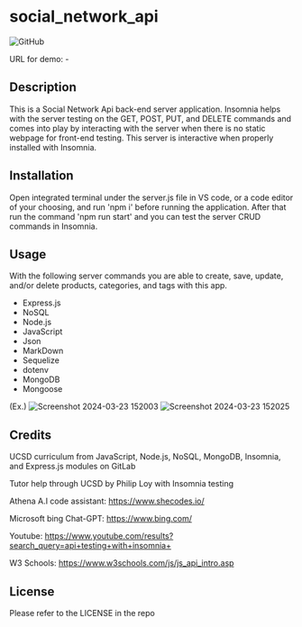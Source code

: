 # social_network_api

![GitHub](https://img.shields.io/badge/license-MIT-purple?style=plastic)

URL for demo: -

## Description

This is a Social Network Api back-end server application. Insomnia helps with the server testing on the GET, POST, PUT, and DELETE commands and comes into play by interacting with the server when there is no static webpage for front-end testing. This server is interactive when properly installed with Insomnia.

## Installation

Open integrated terminal under the server.js file in VS code, or a code editor of your choosing, and run 'npm i' before running the application. After that run the command 'npm run start' and you can test the server CRUD commands in Insomnia.

## Usage

With the following server commands you are able to create, save, update, and/or delete products, categories, and tags with this app.

- Express.js
- NoSQL
- Node.js
- JavaScript
- Json
- MarkDown 
- Sequelize
- dotenv
- MongoDB
- Mongoose

(Ex.) ![Screenshot 2024-03-23 152003](https://github.com/g00s3mag1k/social_network_api/assets/141582553/1f5e1e60-6cbb-4032-aac8-fe2d92106687)
![Screenshot 2024-03-23 152025](https://github.com/g00s3mag1k/social_network_api/assets/141582553/ae44daa6-6d40-490e-b3fa-1875d2bdc543)

## Credits

UCSD curriculum from JavaScript, Node.js, NoSQL, MongoDB, Insomnia, and Express.js modules on GitLab

Tutor help through UCSD by Philip Loy with Insomnia testing

Athena A.I code assistant: https://www.shecodes.io/

Microsoft bing Chat-GPT: https://www.bing.com/

Youtube: https://www.youtube.com/results?search_query=api+testing+with+insomnia+

W3 Schools: https://www.w3schools.com/js/js_api_intro.asp

## License

Please refer to the LICENSE in the repo
